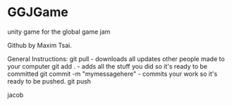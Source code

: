 # GGJGame
unity game for the global game jam

Github by Maxim Tsai.

General Instructions:
git pull                         - downloads all updates other people made to your computer
git add .                        - adds all the stuff you did so it's ready to be committed
git commit -m "mymessagehere"    - commits your work so it's ready to be pushed.
git push

jacob